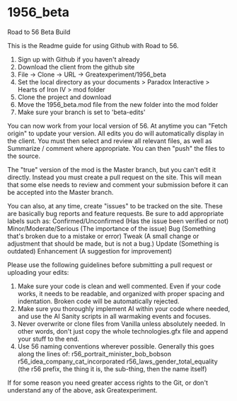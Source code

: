 # 1956_beta
Road to 56 Beta Build

This is the Readme guide for using Github with Road to 56. 

1. Sign up with Github if you haven't already
2. Download the client from the github site
3. File -> Clone -> URL -> Greatexperiment/1956_beta
4. Set the local directory as your documents > Paradox Interactive > Hearts of Iron IV > mod folder
5. Clone the project and download
6. Move the 1956_beta.mod file from the new folder into the mod folder
7. Make sure your branch is set to 'beta-edits'

You can now work from your local version of 56. At anytime you can "Fetch origin" to update your version.
All edits you do will automatically display in the client. You must then select and review all relevant files,
as well as Summarize / comment where appropriate. You can then "push" the files to the source.

The "true" version of the mod is the Master branch, but you can't edit it directly. Instead you must create a pull request on the site.
This will mean that some else needs to review and comment your submission before it can be accepted into the Master branch.

You can also, at any time, create "issues" to be tracked on the site. These are basically bug reports and feature requests. 
Be sure to add appropriate labels such as:
 Confirmed/Unconfirmed (Has the issue been verified or not)
 Minor/Moderate/Serious (The importance of the issue)
 Bug (Something that's broken due to a mistake or error)
 Tweak (A small change or adjustment that should be made, but is not a bug.)
 Update (Something is outdated)
 Enhancement (A suggestion for improvement)
 
Please use the following guidelines before submitting a pull request or uploading your edits:
1. Make sure your code is clean and well commented. Even if your code works, it needs to be readable, and organized with proper spacing and indentation. Broken code will be automatically rejected.
2. Make sure you thoroughly implement AI within your code where needed, and use the AI Sanity scripts in all warmaking events and focuses.
3. Never overwrite or clone files from Vanilla unless absolutely needed. In other words, don't just copy the whole technologies.gfx file and append your stuff to the end.
4. Use 56 naming conventions wherever possible. Generally this goes along the lines of:
r56_portrait_minister_bob_bobson 
r56_idea_company_cat_incorporated 
r56_laws_gender_total_equality
(the r56 prefix, the thing it is, the sub-thing, then the name itself)

If for some reason you need greater access rights to the Git, or don't understand any of the above, ask Greatexperiment.



